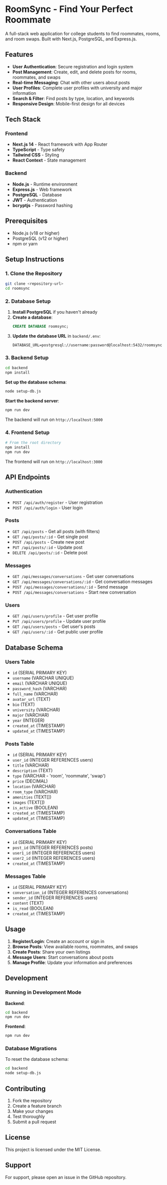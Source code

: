 # RoomSync - Find Your Perfect Roommate

A full-stack web application for college students to find roommates, rooms, and room swaps. Built with Next.js, PostgreSQL, and Express.js.

## Features

- **User Authentication**: Secure registration and login system
- **Post Management**: Create, edit, and delete posts for rooms, roommates, and swaps
- **Real-time Messaging**: Chat with other users about posts
- **User Profiles**: Complete user profiles with university and major information
- **Search & Filter**: Find posts by type, location, and keywords
- **Responsive Design**: Mobile-first design for all devices

## Tech Stack

### Frontend
- **Next.js 14** - React framework with App Router
- **TypeScript** - Type safety
- **Tailwind CSS** - Styling
- **React Context** - State management

### Backend
- **Node.js** - Runtime environment
- **Express.js** - Web framework
- **PostgreSQL** - Database
- **JWT** - Authentication
- **bcryptjs** - Password hashing

## Prerequisites

- Node.js (v18 or higher)
- PostgreSQL (v12 or higher)
- npm or yarn

## Setup Instructions

### 1. Clone the Repository

```bash
git clone <repository-url>
cd roomsync
```

### 2. Database Setup

1. **Install PostgreSQL** if you haven't already
2. **Create a database**:
   ```sql
   CREATE DATABASE roomsync;
   ```
3. **Update the database URL** in `backend/.env`:
   ```
   DATABASE_URL=postgresql://username:password@localhost:5432/roomsync
   ```

### 3. Backend Setup

```bash
cd backend
npm install
```

**Set up the database schema**:
```bash
node setup-db.js
```

**Start the backend server**:
```bash
npm run dev
```

The backend will run on `http://localhost:5000`

### 4. Frontend Setup

```bash
# From the root directory
npm install
npm run dev
```

The frontend will run on `http://localhost:3000`



## API Endpoints

### Authentication
- `POST /api/auth/register` - User registration
- `POST /api/auth/login` - User login

### Posts
- `GET /api/posts` - Get all posts (with filters)
- `GET /api/posts/:id` - Get single post
- `POST /api/posts` - Create new post
- `PUT /api/posts/:id` - Update post
- `DELETE /api/posts/:id` - Delete post

### Messages
- `GET /api/messages/conversations` - Get user conversations
- `GET /api/messages/conversations/:id` - Get conversation messages
- `POST /api/messages/conversations/:id` - Send message
- `POST /api/messages/conversations` - Start new conversation

### Users
- `GET /api/users/profile` - Get user profile
- `PUT /api/users/profile` - Update user profile
- `GET /api/users/posts` - Get user's posts
- `GET /api/users/:id` - Get public user profile

## Database Schema

### Users Table
- `id` (SERIAL PRIMARY KEY)
- `username` (VARCHAR UNIQUE)
- `email` (VARCHAR UNIQUE)
- `password_hash` (VARCHAR)
- `full_name` (VARCHAR)
- `avatar_url` (TEXT)
- `bio` (TEXT)
- `university` (VARCHAR)
- `major` (VARCHAR)
- `year` (INTEGER)
- `created_at` (TIMESTAMP)
- `updated_at` (TIMESTAMP)

### Posts Table
- `id` (SERIAL PRIMARY KEY)
- `user_id` (INTEGER REFERENCES users)
- `title` (VARCHAR)
- `description` (TEXT)
- `type` (VARCHAR - 'room', 'roommate', 'swap')
- `price` (DECIMAL)
- `location` (VARCHAR)
- `room_type` (VARCHAR)
- `amenities` (TEXT[])
- `images` (TEXT[])
- `is_active` (BOOLEAN)
- `created_at` (TIMESTAMP)
- `updated_at` (TIMESTAMP)

### Conversations Table
- `id` (SERIAL PRIMARY KEY)
- `post_id` (INTEGER REFERENCES posts)
- `user1_id` (INTEGER REFERENCES users)
- `user2_id` (INTEGER REFERENCES users)
- `created_at` (TIMESTAMP)

### Messages Table
- `id` (SERIAL PRIMARY KEY)
- `conversation_id` (INTEGER REFERENCES conversations)
- `sender_id` (INTEGER REFERENCES users)
- `content` (TEXT)
- `is_read` (BOOLEAN)
- `created_at` (TIMESTAMP)

## Usage

1. **Register/Login**: Create an account or sign in
2. **Browse Posts**: View available rooms, roommates, and swaps
3. **Create Posts**: Share your own listings
4. **Message Users**: Start conversations about posts
5. **Manage Profile**: Update your information and preferences

## Development

### Running in Development Mode

**Backend**:
```bash
cd backend
npm run dev
```

**Frontend**:
```bash
npm run dev
```

### Database Migrations

To reset the database schema:
```bash
cd backend
node setup-db.js
```

## Contributing

1. Fork the repository
2. Create a feature branch
3. Make your changes
4. Test thoroughly
5. Submit a pull request

## License

This project is licensed under the MIT License.

## Support

For support, please open an issue in the GitHub repository.

